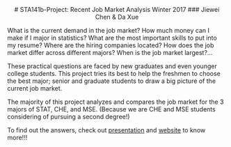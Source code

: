 <center> # STA141b-Project: Recent Job Market Analysis
Winter 2017 
### Jiewei Chen & Da Xue
</center>

<p>What is the current demand in the job market? How much money can I make if I major in statistics? What are the most important skills to put into my resume? Where are the hiring companies located? How does the job market differ across different majors? When is the job market largest?…</p>

<p>These practical questions are faced by new graduates and even younger college students. This project tries its best to help the freshmen to choose the best major; senior and graduate students to draw a big picture of the current job market.</p>

<p>The majority of this project analyzes and compares the job market for the 3 majors of STAT, CHE, and MSE. (Because we are CHE and MSE students considering of pursuing a second degree!)</p>

<p> To find out the answers, check out <a href = 'https://youtu.be/vwKmp3zmiXg')>presentation</a> and <a href = 'https://celinechen0211.github.io/JobMarket/jobmarket.html'>website</a> to know more!!!
